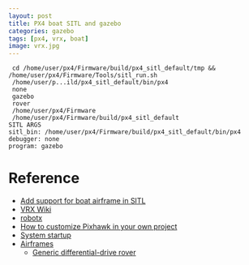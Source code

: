 ```yaml
---
layout: post
title: PX4 boat SITL and gazebo
categories: gazebo
tags: [px4, vrx, boat]
image: vrx.jpg
---
```



```
 cd /home/user/px4/Firmware/build/px4_sitl_default/tmp && /home/user/px4/Firmware/Tools/sitl_run.sh 
 /home/user/p...ild/px4_sitl_default/bin/px4 
 none 
 gazebo 
 rover 
 /home/user/px4/Firmware 
 /home/user/px4/Firmware/build/px4_sitl_default
SITL ARGS
sitl_bin: /home/user/px4/Firmware/build/px4_sitl_default/bin/px4
debugger: none
program: gazebo

```

# Reference
- [Add support for boat airframe in SITL](https://github.com/PX4/sitl_gazebo/pull/409)
- [VRX Wiki](https://bitbucket.org/osrf/vrx/wiki/browse/)
- [robotx](https://robotx.org/)
- [How to customize Pixhawk in your own project](http://nutshellking.com/articles/xue-xi-zong-jie/customize_Pixhawk/)
- [System startup](https://dev.px4.io/v1.9.0/en/concept/system_startup.html)
- [Airframes](https://github.com/PX4/Devguide/blob/master/en/airframes/airframe_reference.md)
  - [Generic differential-drive rover](https://github.com/PX4/Firmware/blob/master/ROMFS/px4fmu_common/mixers/generic_diff_rover.main.mix)